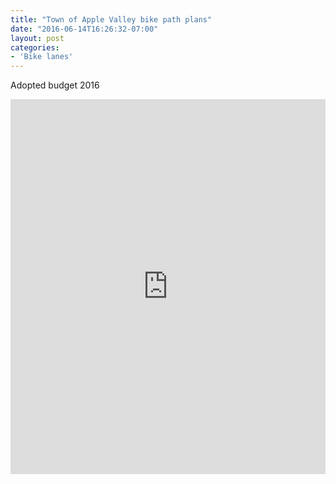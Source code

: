 ```yaml
---
title: "Town of Apple Valley bike path plans"
date: "2016-06-14T16:26:32-07:00"
layout: post
categories:
- 'Bike lanes'
---
```


Adopted budget 2016

<iframe class="scribd_iframe_embed" data-aspect-ratio="0.7729220222793488" data-auto-height="false" frameborder="0" height="600" id="doc_40854" loading="lazy" scrolling="no" src="https://www.scribd.com/embeds/344192484/content?start_page=1&view_mode=scroll&access_key=key-X9z1OVM8V7A8716uYBJX&show_recommendations=true" width="100%"></iframe>